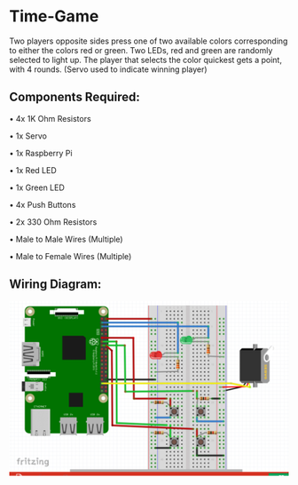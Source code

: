 # Time-Game

Two players opposite sides press one of two available colors corresponding to either the colors red or green. Two LEDs, red and green are randomly selected to light up. The player that selects the color quickest gets a point, with 4 rounds. (Servo used to indicate winning player)

## Components Required:

• 4x 1K Ohm Resistors

• 1x Servo

• 1x Raspberry Pi

• 1x Red LED

• 1x Green LED

• 4x Push Buttons

• 2x 330 Ohm Resistors

• Male to Male Wires (Multiple)

• Male to Female Wires (Multiple)

## Wiring Diagram:

![Wiring Diagram](https://github.com/kgeok/Time-Game/blob/master/BF7C576A-1CA3-42D1-A3D0-089EDB782ECB.jpeg)
